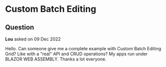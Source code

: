 # Custom Batch Editing

## Question

**Lou** asked on 09 Dec 2022

Hello. Can someone give me a complete example with Custom Batch Editing Grid? Like with a "real" API and CRUD operations? My apps run under BLAZOR WEB ASSEMBLY. Thanks a lot everyone.
